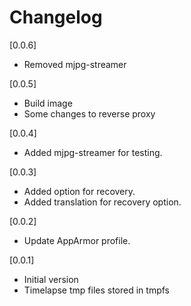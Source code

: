 # Changelog

[0.0.6]

- Removed mjpg-streamer

[0.0.5]

- Build image
- Some changes to reverse proxy

[0.0.4]

- Added mjpg-streamer for testing.

[0.0.3]

- Added option for recovery.
- Added translation for recovery option.

[0.0.2]

- Update AppArmor profile.

[0.0.1]

- Initial version
- Timelapse tmp files stored in tmpfs
